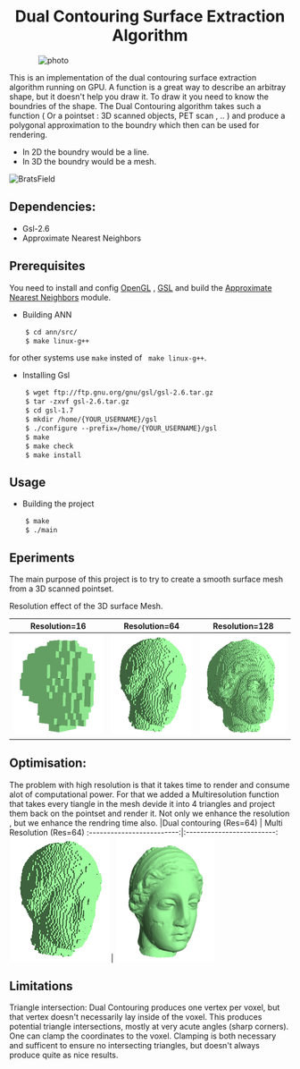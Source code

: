 


<h1 style="text-align:center">Dual Contouring Surface Extraction Algorithm</h1>
<img style="display: block; margin: auto;" alt="photo"  width="400" src="./images/DualContouring.png">

This is an implementation of the dual contouring surface extraction algorithm running on GPU.
A function is a great way to describe an arbitray shape, but it doesn't help you draw it.
To draw it you need to know the boundries of the shape. 
The Dual Contouring algorithm takes such a function ( Or a pointset : 3D scanned objects, PET scan , .. ) 
and produce  a polygonal approximation to the boundry which  then can be used for rendering. 
- In 2D the boundry would be a line. 
- In 3D the  boundry would be a mesh.
  
<img style="display: block; margin: auto;" alt="BratsField" src="./images/Demo.gif">



## Dependencies: 
- Gsl-2.6 
- Approximate Nearest Neighbors



## Prerequisites
You need to install and config [OpenGL](https://www.opengl.org/) , [GSL](https://www.gnu.org/software/gsl/) and build the [Approximate Nearest Neighbors](https://github.com/dials/annlib) module.

- Building ANN  
```console
    $ cd ann/src/ 
    $ make linux-g++
```
for other systems use ```make``` insted of ``` make linux-g++```.

- Installing Gsl 
```console
    $ wget ftp://ftp.gnu.org/gnu/gsl/gsl-2.6.tar.gz
    $ tar -zxvf gsl-2.6.tar.gz
    $ cd gsl-1.7
    $ mkdir /home/{YOUR_USERNAME}/gsl
    $ ./configure --prefix=/home/{YOUR_USERNAME}/gsl
    $ make
    $ make check 
    $ make install 
```


## Usage 
- Building the project
```console
    $ make
    $ ./main 
```

## Eperiments 
The main purpose of this project is to try to create a smooth surface mesh from a 3D scanned pointset. 

Resolution effect of the 3D surface Mesh. 


|Resolution=16           |  Resolution=64  |Resolution=128         
:-------------------------:|:-------------------------:|:-------------------------:
![](./images/16-.png)  |  ![](./images/64.png)  |  ![](./images/128.png)

## Optimisation: 
The problem with high resolution is that it takes time to render and consume alot of computational power. For that we added a Multiresolution function that takes every tiangle in the mesh devide it into 4 triangles and project them back on the pointset and render it.
Not only we enhance the resolution , but we enhance the rendring time also. 
|Dual contouring (Res=64)            |  Multi Resolution (Res=64) 
:-------------------------:|:-------------------------:
![](./images/64.png)  |  ![](./images/MR32.png)  


## Limitations

Triangle intersection: Dual Contouring produces one vertex per voxel, but that vertex doesn't necessarily lay inside of the voxel. This produces potential triangle intersections, mostly at very acute angles (sharp corners). One can clamp the coordinates to the voxel. Clamping is both necessary and sufficent to ensure no intersecting triangles, but doesn't always produce quite as nice results.





